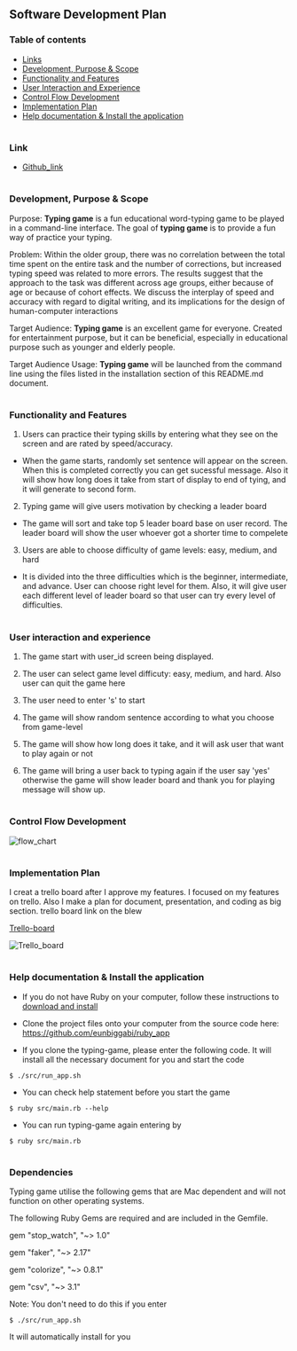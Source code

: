 ## Software Development Plan

### Table of contents

- [Links](#Links)
- [Development, Purpose & Scope](#Development-purpose-scope)
- [Functionality and Features](#Functionality-and-Features)
- [User Interaction and Experience](#User-interaction-and-experience)
- [Control Flow Development](#Control-flow-development)
- [Implementation Plan](#Implementation-Plan)
- [Help documentation & Install the application](#Help-documentation-&-Install-the-application)

#

### Link

- [Github_link](https://github.com/eunbiggabi/ruby_app)

#

### Development, Purpose & Scope

Purpose: **Typing game** is a fun educational word-typing game to be played in a command-line interface. The goal of **typing game** is to provide a fun way of practice your typing.

Problem: Within the older group, there was no correlation between the total time spent on the entire task and the number of corrections, but increased typing speed was related to more errors. The results suggest that the approach to the task was different across age groups, either because of age or because of cohort effects. We discuss the interplay of speed and accuracy with regard to digital writing, and its implications for the design of human-computer interactions

Target Audience: **Typing game** is an excellent game for everyone. Created for entertainment purpose, but it can be beneficial, especially in educational purpose such as younger and elderly people.

Target Audience Usage: **Typing game** will be launched from the command line using the files listed in the installation section of this README.md document.

#

### Functionality and Features

1. Users can practice their typing skills by entering what they see on the screen and are rated by speed/accuracy.

- When the game starts, randomly set sentence will appear on the screen. When this is completed correctly you can get sucessful message. Also it will show how long does it take from start of display to end of tying, and it will generate to second form.

2. Typing game will give users motivation by checking a leader board

- The game will sort and take top 5 leader board base on user record. The leader board will show the user whoever got a shorter time to compelete

3. Users are able to choose difficulty of game levels: easy, medium, and hard

- It is divided into the three difficulties which is the beginner, intermediate, and advance. User can choose right level for them. Also, it will give user each different level of leader board so that user can try every level of difficulties.

#

### User interaction and experience

1. The game start with user_id screen being displayed.

2. The user can select game level difficuty: easy, medium, and hard. Also user can quit the game here

3. The user need to enter 's' to start

4. The game will show random sentence according to what you choose from game-level

5. The game will show how long does it take, and it will ask user that want to play again or not

6. The game will bring a user back to typing again if the user say 'yes' otherwise the game will show leader board and thank you for playing message will show up.

#

### Control Flow Development

![flow_chart](https://i.imgur.com/IYBrwRz.png)

#

### Implementation Plan

I creat a trello board after I approve my features. I focused on my features on trello. Also I make a plan for document, presentation, and coding as big section. trello board link on the blew

[Trello-board](https://trello.com/b/01Nzsprx/t1a3-terminal-application)

![Trello_board](https://i.imgur.com/FC29kPZ.png)

#

### Help documentation & Install the application

- If you do not have Ruby on your computer, follow these instructions to [download and install](https://www.ruby-lang.org/en/documentation/installation/)

- Clone the project files onto your computer from the source code here: https://github.com/eunbiggabi/ruby_app

- If you clone the typing-game, please enter the following code. It will install all the necessary document for you and start the code

```
$ ./src/run_app.sh
```

- You can check help statement before you start the game

```
$ ruby src/main.rb --help
```

- You can run typing-game again entering by 
```
$ ruby src/main.rb
```

#

### Dependencies

Typing game utilise the following gems that are Mac dependent and will not function on other operating systems.

The following Ruby Gems are required and are included in the Gemfile.

gem "stop_watch", "~> 1.0"

gem "faker", "~> 2.17"

gem "colorize", "~> 0.8.1"

gem "csv", "~> 3.1"

Note: You don't need to do this if you enter

```
$ ./src/run_app.sh
```

It will automatically install for you
